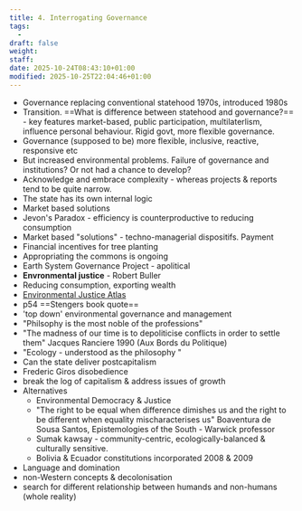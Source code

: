```yaml
---
title: 4. Interrogating Governance
tags:
  - 
draft: false
weight:
staff:
date: 2025-10-24T08:43:10+01:00
modified: 2025-10-25T22:04:46+01:00
---
```

- Governance replacing conventional statehood 1970s, introduced 1980s
- Transition. ==What is difference between statehood and governance?== - key features market-based, public participation, multilaterlism, influence personal behaviour. Rigid govt, more flexible governance.
- Governance (supposed to be) more flexible, inclusive, reactive, responsive etc
- But increased environmental problems. Failure of governance and institutions? Or not had a chance to develop?
- Acknowledge and embrace complexity - whereas projects & reports tend to be quite narrow.
- The state has its own internal logic
- Market based solutions
- Jevon's Paradox - efficiency is counterproductive to reducing consumption
- Market based "solutions" - techno-managerial dispositifs. Payment
- Financial incentives for tree planting
- Appropriating the commons is ongoing
- Earth System Governance Project - apolitical
- **Envronmental justice** - Robert Buller
- Reducing consumption, exporting wealth
- [Environmental Justice Atlas](https://ejatlas.org/)
- p54 ==Stengers book quote==
- 'top down' environmental governance and management
- "Philsophy is the most noble of the professions"
- "The madness of our time is to depoliticise conflicts in order to settle them" Jacques Ranciere 1990 (Aux Bords du Politique)
- "Ecology - understood as the philosophy "
- Can the state deliver postcapitalism
- Frederic Giros disobedience
- break the log of capitalism & address issues of growth
- Alternatives
	- Environmental Democracy & Justice 
	- "The right to be equal when difference dimishes us and the right to be different when equality mischaracterises us" Boaventura de Sousa Santos, Epistemologies of the South - Warwick professor
	- Sumak kawsay - community-centric, ecologically-balanced & culturally sensitive.
	- Bolivia & Ecuador constitutions incorporated 2008 & 2009
- Language and domination
- non-Western concepts & decolonisation
- search for different relationship between humands and non-humans (whole reality)